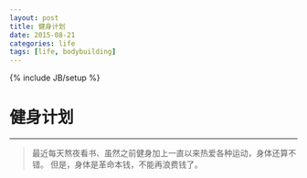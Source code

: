 ```yaml
---
layout: post
title: 健身计划
date: 2015-08-21
categories: life
tags: [life, bodybuilding]
---
```

{% include JB/setup %}

# 健身计划
----

> 最近每天熬夜看书、虽然之前健身加上一直以来热爱各种运动，身体还算不错。
> 但是，身体是革命本钱，不能再浪费钱了。
